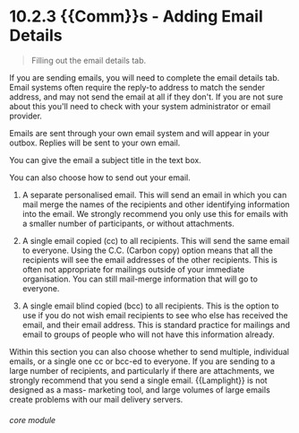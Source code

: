 # 10.2.3    {{Comm}}s - Adding Email Details

> Filling out the email details tab. 

If you are sending emails, you will need to complete the email details tab.  Email systems often require the reply-to address to match the sender address, and may not send the email at all if they don't. If you are not sure about this you'll need to check with your system administrator or email provider.

Emails are sent through your own email system and will appear in your outbox.  Replies will be sent to your own email.

You can give the email a subject title in the text box.

You can also choose how to send out your email.

1. A separate personalised email.  This will send an email in which you can mail merge the names of the recipients and other identifying information into the email.  We strongly recommend you only use this for emails with a smaller number of participants, or without attachments.

2. A single email copied (cc) to all recipients.  This will send the same email to everyone.  Using the C.C. (Carbon copy) option means that all the recipients will see the email addresses of the other recipients.  This is often not appropriate for mailings outside of your immediate organisation.  You can still mail-merge information that will go to everyone.

3. A single email blind copied (bcc) to all recipients.  This is the option to use if you do not wish email recipients to see who else has received the email, and their email address.  This is standard practice for mailings and email to groups of people who will not have this information already. 

Within this section you can also choose whether to send multiple, individual emails, or a single one cc or bcc-ed to everyone. If you are sending to a large number of recipients, and particularly if there are attachments, we strongly recommend that you send a single email. {{Lamplight}} is not designed as a mass- marketing tool, and large volumes of large emails create problems with our mail delivery servers. 

###### core module



